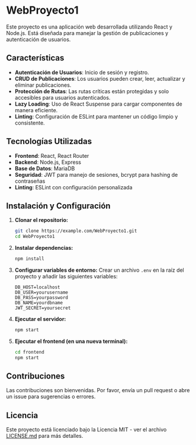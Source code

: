 # WebProyecto1

Este proyecto es una aplicación web desarrollada utilizando React y Node.js. Está diseñada para manejar la gestión de publicaciones y autenticación de usuarios.

## Características

- **Autenticación de Usuarios**: Inicio de sesión y registro.
- **CRUD de Publicaciones**: Los usuarios pueden crear, leer, actualizar y eliminar publicaciones.
- **Protección de Rutas**: Las rutas críticas están protegidas y solo accesibles para usuarios autenticados.
- **Lazy Loading**: Uso de React Suspense para cargar componentes de manera eficiente.
- **Linting**: Configuración de ESLint para mantener un código limpio y consistente.

## Tecnologías Utilizadas

- **Frontend**: React, React Router
- **Backend**: Node.js, Express
- **Base de Datos**: MariaDB
- **Seguridad**: JWT para manejo de sesiones, bcrypt para hashing de contraseñas
- **Linting**: ESLint con configuración personalizada

## Instalación y Configuración

1. **Clonar el repositorio:**
   ```bash
   git clone https://example.com/WebProyecto1.git
   cd WebProyecto1
   ```

2. **Instalar dependencias:**
   ```bash
   npm install
   ```

3. **Configurar variables de entorno:**
   Crear un archivo `.env` en la raíz del proyecto y añadir las siguientes variables:
   ```plaintext
   DB_HOST=localhost
   DB_USER=yourusername
   DB_PASS=yourpassword
   DB_NAME=yourdbname
   JWT_SECRET=yoursecret
   ```

4. **Ejecutar el servidor:**
   ```bash
   npm start
   ```

5. **Ejecutar el frontend (en una nueva terminal):**
   ```bash
   cd frontend
   npm start
   ```

## Contribuciones

Las contribuciones son bienvenidas. Por favor, envía un pull request o abre un issue para sugerencias o errores.

## Licencia

Este proyecto está licenciado bajo la Licencia MIT - ver el archivo [LICENSE.md](LICENSE.md) para más detalles.
